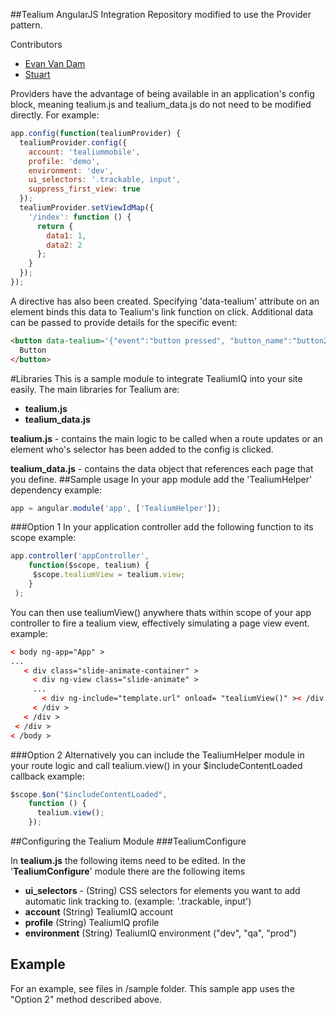 ##Tealium AngularJS Integration
Repository modified to use the Provider pattern.

Contributors

- [Evan Van Dam](https://github.com/evandam/integration-angularjs)
- [Stuart](https://github.com/runfaj/angularJS_TealiumIQ-module)

Providers have the advantage of being available in an application's config block, meaning tealium.js and tealium_data.js do not need to be modified directly. For example:
```javascript
app.config(function(tealiumProvider) {
  tealiumProvider.config({
    account: 'tealiummobile',
    profile: 'demo',
    environment: 'dev',
    ui_selectors: '.trackable, input',
    suppress_first_view: true
  });
  tealiumProvider.setViewIdMap({
    '/index': function () {
      return {
        data1: 1,
        data2: 2
      };
    }
  });
});
```

A directive has also been created.
Specifying 'data-tealium' attribute on an element binds this data to Tealium's link function on click.
Additional data can be passed to provide details for the specific event:
```html
<button data-tealium='{"event":"button pressed", "button_name":"button2"}'>
  Button
</button>
```
#Libraries
This is a sample module to integrate TealiumIQ into your site easily. The main libraries for Tealium are:

- **tealium.js**
- **tealium_data.js**

**tealium.js** - contains the main logic to be called when a route updates or an element who's selector has been added to the config is clicked.

**tealium_data.js** - contains the data object that references each page that you define.
##Sample usage
In your app module add the 'TealiumHelper' dependency example:
```javascript
app = angular.module('app', ['TealiumHelper']);
```
###Option 1
In your application controller add the following function to its scope example:
```javascript
app.controller('appController',
    function($scope, tealium) {
     $scope.tealiumView = tealium.view;
    }
 );
```
You can then use tealiumView() anywhere thats within scope of your app controller to fire a tealium view, effectively simulating a page view event. example:
```html
< body ng-app="App" >
...
   < div class="slide-animate-container" >
     < div ng-view class="slide-animate" >
     ...
       < div ng-include="template.url" onload= "tealiumView()" >< /div >
     < /div >
   < /div >
 < /div >
< /body >
```
###Option 2
Alternatively you can include the TealiumHelper module in your route logic and call tealium.view() in your $includeContentLoaded callback example:
```javascript
$scope.$on("$includeContentLoaded",
    function () {
      tealium.view();
    });
```

##Configuring the Tealium Module
###TealiumConfigure

In **tealium.js** the following items need to be edited. In the '**TealiumConfigure**' module there are the following items
- **ui_selectors** - (String) CSS selectors for elements you want to add automatic link tracking to. (example: '.trackable, input')
- **account** (String) TealiumIQ account
- **profile** (String) TealiumIQ profile
- **environment** (String) TealiumIQ environment ("dev", "qa", "prod")


## Example

For an example, see files in /sample folder.  This sample app uses the "Option 2" method described above.


